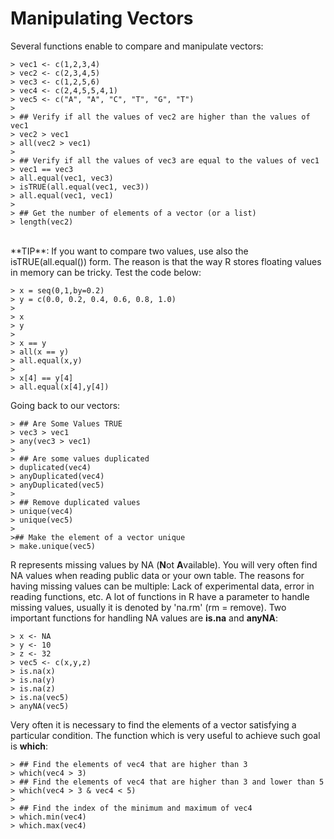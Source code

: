 # Manipulating Vectors


Several functions enable to compare and manipulate vectors:


```
> vec1 <- c(1,2,3,4)
> vec2 <- c(2,3,4,5)
> vec3 <- c(1,2,5,6)
> vec4 <- c(2,4,5,5,4,1)
> vec5 <- c("A", "A", "C", "T", "G", "T")
>
> ## Verify if all the values of vec2 are higher than the values of vec1
> vec2 > vec1
> all(vec2 > vec1)
>
> ## Verify if all the values of vec3 are equal to the values of vec1
> vec1 == vec3
> all.equal(vec1, vec3)
> isTRUE(all.equal(vec1, vec3))
> all.equal(vec1, vec1)
>
> ## Get the number of elements of a vector (or a list)
> length(vec2)
```
<br>
**TIP**: If you want to compare two values, use also the isTRUE(all.equal()) form. The reason is that the way R stores floating values in memory can be tricky. Test the code below:
<br>

```
> x = seq(0,1,by=0.2)
> y = c(0.0, 0.2, 0.4, 0.6, 0.8, 1.0)
>
> x
> y
>
> x == y
> all(x == y)
> all.equal(x,y)
>
> x[4] == y[4]
> all.equal(x[4],y[4])
```

Going back to our vectors:


```
> ## Are Some Values TRUE
> vec3 > vec1
> any(vec3 > vec1)
>
> ## Are some values duplicated
> duplicated(vec4)
> anyDuplicated(vec4)
> anyDuplicated(vec5)
>
> ## Remove duplicated values
> unique(vec4)
> unique(vec5)
>
>## Make the element of a vector unique
> make.unique(vec5) 
```

R represents missing values by NA (**N**ot **A**vailable). You will very often find NA values when reading public data or your own table. The reasons for having missing values can be multiple: Lack of experimental data, error in reading functions, etc. A lot of functions in R have a parameter to handle missing values, usually it is denoted by 'na.rm' (rm = remove). Two important functions for handling NA values are **is.na** and **anyNA**:


```
> x <- NA
> y <- 10
> z <- 32
> vec5 <- c(x,y,z)
> is.na(x)
> is.na(y)
> is.na(z)
> is.na(vec5)
> anyNA(vec5)
```

Very often it is necessary to find the elements of a vector satisfying a particular condition. The function which is very useful to achieve such goal is **which**:


```
> ## Find the elements of vec4 that are higher than 3
> which(vec4 > 3)
> ## Find the elements of vec4 that are higher than 3 and lower than 5
> which(vec4 > 3 & vec4 < 5)
>
> ## Find the index of the minimum and maximum of vec4
> which.min(vec4)
> which.max(vec4)
```

